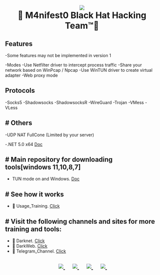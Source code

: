 <h1 align="center">
  <img src="https://github.com/attakercyebr/Clash-VPN/blob/main/1%20(2)%20(1).png">
  <br>👊 M4nifest0 Black Hat Hacking Team™💪 <br>
</h1>

## Features

-Some features may not be implemented in version 1

-Modes
-Use Netfilter driver to intercept process traffic
-Share your network based on WinPcap / Npcap
-Use WinTUN driver to create virtual adapter
-Web proxy mode

## Protocols

-Socks5
-Shadowsocks
-ShadowsocksR
-WireGuard
-Trojan
-VMess
-VLess

## # Others

-UDP NAT FullCone (Limited by your server)

-.NET 5.0 x64 [Doc](https://aka.ms/dotnet/6.0/windowsdesktop-runtime-win-x64.exe)

## # Main repository for downloading tools[windows 11,10,8,7]

- TUN mode on and Windows. [Doc](https://github.com/netchx/netch/releases/tag/1.9.2)

## # See how it works

- 🤡 Usage_Training. [Click](https://t.me/M4nifest0/710) 

## # Visit the following channels and sites for more training and tools:

- 🔞 Darknet. [Click](https://m4nifest0.com)
- 🔞 DarkWeb. [Click](http://afe36vr4gqncdsekksl5ka3xahemj4cpnguj5t7wwp5vxvhff3h5g2qd.onion)
- 🔞 Telegram_Channel. [Click](https://t.me/M4nifest0)


<h2>
<p align="center">	
</a>&nbsp;&nbsp;&nbsp;&nbsp;
	<a href="https://t.me/M4nifest0">
		<img src="https://img.shields.io/badge/Telegram-%23000000.svg?&style=for-the-badge&logo=Telegram&logoColor=white" />
	</a>&nbsp;&nbsp;&nbsp;&nbsp;
	<a href="https://twitter.com/_M4nifest0_">
		<img src="https://img.shields.io/badge/twitter-%231DA1F2.svg?&style=for-the-badge&logo=twitter&logoColor=white" />
	</a>&nbsp;&nbsp;&nbsp;&nbsp;
	<a href="https://m4nifest0.com">
		<img src="https://img.shields.io/badge/WebSite-%234A154B.svg?&style=for-the-badge&logo=slack&logoColor=white" />
	</a>&nbsp;&nbsp;&nbsp;&nbsp;
	<a href="http://afe36vr4gqncdsekksl5ka3xahemj4cpnguj5t7wwp5vxvhff3h5g2qd.onion/">
		<img src="https://img.shields.io/badge/WebSite-%234A154B.svg?&style=for-the-badge&logo=slack&logoColor=white" />
    </a>&nbsp;&nbsp;&nbsp;&nbsp;

</p>
